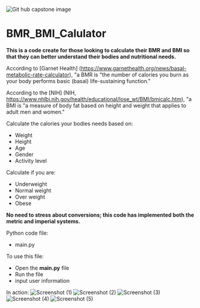 ![Git hub capstone image](https://github.com/mhouse99/BMR_BMI_Calculator/assets/142447321/1b59faef-9f37-4f64-a77b-3eeb0f37b34c)

# BMR_BMI_Calulator
**This is a code create for those looking to calculate their BMR and BMI so that they can better understand their bodies and nutritional needs.**

According to [Garnet Health] (https://www.garnethealth.org/news/basal-metabolic-rate-calculator), "a BMR is "the number of calories you burn as your body performs basic (basal) life-sustaining function."

According to the [NIH] (NIH, https://www.nhlbi.nih.gov/health/educational/lose_wt/BMI/bmicalc.htm), "a BMI is "a measure of body fat based on height and weight that applies to adult men and women."

Calculate the calories your bodies needs based on:
- Weight
- Height
- Age
- Gender
- Activity level

Calculate if you are:
- Underweight
- Normal weight
- Over weight
- Obese

**No need to stress about conversions; this code has implemented both the metric and imperial systems.**

Python code file:
- main.py

To use this file:
- Open the **main.py** file
- Run the file
- input user information

In action:
![Screenshot (1)](https://github.com/mhouse99/BMR_BMI_Calculator/assets/142447321/56afa5b7-68cf-493b-9dfd-d9fb2b3fc22b)
![Screenshot (2)](https://github.com/mhouse99/BMR_BMI_Calculator/assets/142447321/83ab1a31-5289-4fd4-a76a-933e2d6202a6)
![Screenshot (3)](https://github.com/mhouse99/BMR_BMI_Calculator/assets/142447321/e2923645-e406-4164-a499-2a7bfb55e9c0)
![Screenshot (4)](https://github.com/mhouse99/BMR_BMI_Calculator/assets/142447321/fbe7d5fc-d0bb-4a7e-a2ee-b30d05f9d005)
![Screenshot (5)](https://github.com/mhouse99/BMR_BMI_Calculator/assets/142447321/aaccb6d9-26e2-4df1-ad9f-b5627d85f000)
